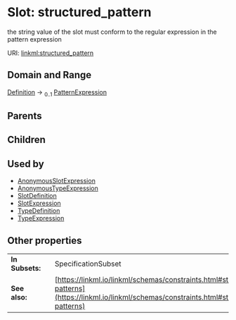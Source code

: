 
# Slot: structured_pattern

the string value of the slot must conform to the regular expression in the pattern expression

URI: [linkml:structured_pattern](https://w3id.org/linkml/structured_pattern)


## Domain and Range

[Definition](Definition.md) &#8594;  <sub>0..1</sub> [PatternExpression](PatternExpression.md)

## Parents


## Children


## Used by

 * [AnonymousSlotExpression](AnonymousSlotExpression.md)
 * [AnonymousTypeExpression](AnonymousTypeExpression.md)
 * [SlotDefinition](SlotDefinition.md)
 * [SlotExpression](SlotExpression.md)
 * [TypeDefinition](TypeDefinition.md)
 * [TypeExpression](TypeExpression.md)

## Other properties

|  |  |  |
| --- | --- | --- |
| **In Subsets:** | | SpecificationSubset |
| **See also:** | | [https://linkml.io/linkml/schemas/constraints.html#structured-patterns](https://linkml.io/linkml/schemas/constraints.html#structured-patterns) |